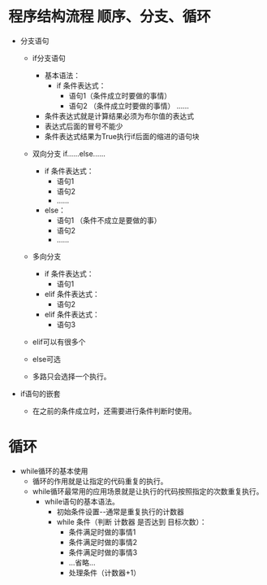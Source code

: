 # 程序结构流程 顺序、分支、循环
- 分支语句
    - if分支语句
        - 基本语法：
            - if 条件表达式：
                - 语句1（条件成立时要做的事情）
                - 语句2 （条件成立时要做的事情）
                  ......
        - 条件表达式就是计算结果必须为布尔值的表达式
        - 表达式后面的冒号不能少
        - 条件表达式结果为True执行if后面的缩进的语句块
        
    - 双向分支 if......else......
        - if 条件表达式：
            - 语句1
            - 语句2
            - ......
        -   else：
             - 语句1 （条件不成立是要做的事）
             - 语句2
             - ......
             
    - 多向分支 
        - if 条件表达式：
            - 语句1
        - elif 条件表达式：
            - 语句2
        - elif 条件表达式：
            - 语句3        
            
    - elif可以有很多个
    - else可选
    - 多路只会选择一个执行。     
    
- if语句的嵌套
    - 在之前的条件成立时，还需要进行条件判断时使用。
    
# 循环
   - while循环的基本使用
       - 循环的作用就是让指定的代码重复的执行。
       - while循环最常用的应用场景就是让执行的代码按照指定的次数重复执行。
            - while语句的基本语法。
                - 初始条件设置--通常是重复执行的计数器
                - while 条件（判断 计数器 是否达到 目标次数）：
                     - 条件满足时做的事情1
                     - 条件满足时做的事情2
                     - 条件满足时做的事情3
                     - ...省略...
                     - 处理条件（计数器+1）    

                        